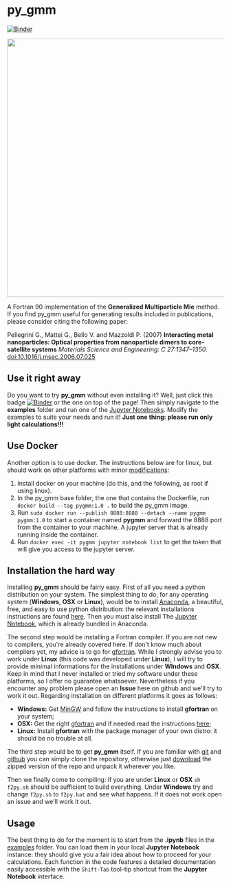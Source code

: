 # py_gmm

[![Binder](http://mybinder.org/badge.svg)](http://mybinder.org/repo/gevero/py_gmm)

<img src="https://github.com/gevero/py_gmm/blob/master/images/array.png" width="600">

A Fortran 90 implementation of the **Generalized Multiparticle Mie** method. If you find py_gmm useful for generating results included in publications, please consider citing the following paper:

Pellegrini G., Mattei G., Bello V. and Mazzoldi P. (2007) **Interacting metal nanoparticles: Optical properties from nanoparticle dimers to core-satellite systems** *Materials Science and Engineering: C 27:1347–1350*. [doi:10.1016/j.msec.2006.07.025](http://dx.doi.org/10.1016/j.msec.2006.07.025)

## Use it right away

Do you want to try **py_gmm** without even installing it? Well, just click this badge [![Binder](http://mybinder.org/badge.svg)](http://mybinder.org/repo/gevero/py_gmm) or the one on top of the page! Then simply navigate to the **examples** folder and run one of the [Jupyter Notebooks](http://ipython.org/notebook.html). Modify the examples to suite your needs and run it! **Just one thing: please run only light calculations!!!** 

## Use Docker

Another option is to use docker. The instructions below are for linux, but should work on other platforms with minor [modifications](https://docs.docker.com/get-started/):

1. Install docker on your machine (do this, and the following, as root if using linux).
2. In the py_gmm base folder, the one that contains the Dockerfile, run `docker build --tag pygmm:1.0 .` to build the py_gmm image.
3. Run `sudo docker run --publish 8888:8888 --detach --name pygmm pygmm:1.0` to start a container named **pygmm** and forward the 8888 port from the container to your machine. A jupyter server that is already running inside the container.
4. Run `docker exec -it pygmm jupyter notebook list` to get the token that will give you access to the jupyter server.

## Installation the hard way

Installing **py_gmm** should be fairly easy. First of all you need a python distribution on your system. The simplest thing to do, for any operating system (**Windows**, **OSX** or **Linux**), would be to install [Anaconda](https://store.continuum.io/cshop/anaconda/), a beautiful, free, and easy to use python distribution: the relevant installations instructions are found [here](http://docs.continuum.io/anaconda/install.html). Then you must also install The [Jupyter Notebook](http://ipython.org/notebook.html), which is already bundled in Anaconda.

The second step would be installing a Fortran compiler. If you are not new to compilers, you're already covered here. If don't know much about compilers yet, my advice is to go for [gfortran](https://gcc.gnu.org/wiki/GFortran). While I strongly advise you to work under **Linux** (this code was developed under **Linux**), I will try to provide minimal informations for the installations under **WIndows** and **OSX**. Keep in mind that I never installed or tried my software under these platforms, so I offer no guarantee whatsoever. Nevertheless if you encounter any problem please open an **Issue** here on github and we'll try to work it out. Regarding installation on different platforms it goes as follows:

* **Windows:** Get [MinGW](http://www.mingw.org/wiki/howto_install_the_mingw_gcc_compiler_suite) and follow the instructions to install **gfortran** on your system;
* **OSX:** Get the right [gfortran](https://gcc.gnu.org/wiki/GFortranBinaries#MacOS) and if needed read the instructions [here](https://gcc.gnu.org/wiki/GFortranBinariesMacOS);
* **Linux:** Install **gfortran** with the package manager of your own distro: it should be no trouble at all.

The third step would be to get **py_gmm** itself. If you are familiar with [git](http://git-scm.com/) and [github](https://github.com/) you can simply clone the repository, otherwise just [download](https://github.com/gevero/py_gmm/archive/master.zip) the zipped version of the repo and unpack it wherever you like.

Then we finally come to compiling: if you are under **Linux** or **OSX** `sh f2py.sh` should be sufficient to build everything. Under **Windows** try and change `f2py.sh` to `f2py.bat` and see what happens. If it does not work open an issue and we'll work it out.

## Usage

The best thing to do for the moment is to start from the **.ipynb** files in the [examples](https://github.com/gevero/py_gmm/tree/master/examples) folder. You can load them in your local **Jupyter Notebook** instance: they should give you a fair idea about how to proceed for your calculations. Each function in the code features a detailed documentation easily accessible with the `Shift-Tab` tool-tip shortcut from the **Jupyter Notebook** interface.
